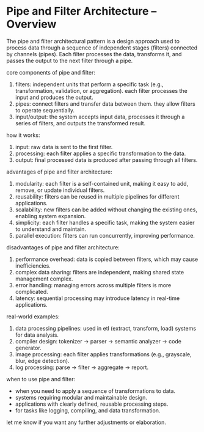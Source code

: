 # Pipe and Filter Architecture – Overview  

The pipe and filter architectural pattern is a design approach used to process data through a sequence of independent stages (filters) connected by channels (pipes). Each filter processes the data, transforms it, and passes the output to the next filter through a pipe.  

core components of pipe and filter:  
1. filters: independent units that perform a specific task (e.g., transformation, validation, or aggregation). each filter processes the input and produces the output.  
2. pipes: connect filters and transfer data between them. they allow filters to operate sequentially.  
3. input/output: the system accepts input data, processes it through a series of filters, and outputs the transformed result.  

how it works:  
1. input: raw data is sent to the first filter.  
2. processing: each filter applies a specific transformation to the data.  
3. output: final processed data is produced after passing through all filters.  

advantages of pipe and filter architecture:  
1. modularity: each filter is a self-contained unit, making it easy to add, remove, or update individual filters.  
2. reusability: filters can be reused in multiple pipelines for different applications.  
3. scalability: new filters can be added without changing the existing ones, enabling system expansion.  
4. simplicity: each filter handles a specific task, making the system easier to understand and maintain.  
5. parallel execution: filters can run concurrently, improving performance.  

disadvantages of pipe and filter architecture:  
1. performance overhead: data is copied between filters, which may cause inefficiencies.  
2. complex data sharing: filters are independent, making shared state management complex.  
3. error handling: managing errors across multiple filters is more complicated.  
4. latency: sequential processing may introduce latency in real-time applications.  

real-world examples:  
1. data processing pipelines: used in etl (extract, transform, load) systems for data analysis.  
2. compiler design: tokenizer → parser → semantic analyzer → code generator.  
3. image processing: each filter applies transformations (e.g., grayscale, blur, edge detection).  
4. log processing: parse → filter → aggregate → report.  

when to use pipe and filter:  
- when you need to apply a sequence of transformations to data.  
- systems requiring modular and maintainable design.  
- applications with clearly defined, reusable processing steps.  
- for tasks like logging, compiling, and data transformation.  

let me know if you want any further adjustments or elaboration.
